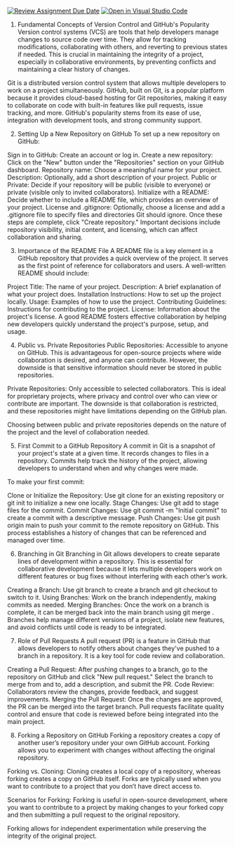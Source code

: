 [![Review Assignment Due Date](https://classroom.github.com/assets/deadline-readme-button-22041afd0340ce965d47ae6ef1cefeee28c7c493a6346c4f15d667ab976d596c.svg)](https://classroom.github.com/a/8wgCKhpZ)
[![Open in Visual Studio Code](https://classroom.github.com/assets/open-in-vscode-2e0aaae1b6195c2367325f4f02e2d04e9abb55f0b24a779b69b11b9e10269abc.svg)](https://classroom.github.com/online_ide?assignment_repo_id=15594033&assignment_repo_type=AssignmentRepo)
1. Fundamental Concepts of Version Control and GitHub's Popularity
Version control systems (VCS) are tools that help developers manage changes to source code over time. They allow for tracking modifications, collaborating with others, and reverting to previous states if needed. This is crucial in maintaining the integrity of a project, especially in collaborative environments, by preventing conflicts and maintaining a clear history of changes.

Git is a distributed version control system that allows multiple developers to work on a project simultaneously. GitHub, built on Git, is a popular platform because it provides cloud-based hosting for Git repositories, making it easy to collaborate on code with built-in features like pull requests, issue tracking, and more. GitHub's popularity stems from its ease of use, integration with development tools, and strong community support.

2. Setting Up a New Repository on GitHub
To set up a new repository on GitHub:

Sign in to GitHub: Create an account or log in.
Create a new repository: Click on the "New" button under the "Repositories" section on your GitHub dashboard.
Repository name: Choose a meaningful name for your project.
Description: Optionally, add a short description of your project.
Public or Private: Decide if your repository will be public (visible to everyone) or private (visible only to invited collaborators).
Initialize with a README: Decide whether to include a README file, which provides an overview of your project.
License and .gitignore: Optionally, choose a license and add a .gitignore file to specify files and directories Git should ignore.
Once these steps are complete, click "Create repository." Important decisions include repository visibility, initial content, and licensing, which can affect collaboration and sharing.

3. Importance of the README File
A README file is a key element in a GitHub repository that provides a quick overview of the project. It serves as the first point of reference for collaborators and users. A well-written README should include:

Project Title: The name of your project.
Description: A brief explanation of what your project does.
Installation Instructions: How to set up the project locally.
Usage: Examples of how to use the project.
Contributing Guidelines: Instructions for contributing to the project.
License: Information about the project's license.
A good README fosters effective collaboration by helping new developers quickly understand the project's purpose, setup, and usage.

4. Public vs. Private Repositories
Public Repositories: Accessible to anyone on GitHub. This is advantageous for open-source projects where wide collaboration is desired, and anyone can contribute. However, the downside is that sensitive information should never be stored in public repositories.

Private Repositories: Only accessible to selected collaborators. This is ideal for proprietary projects, where privacy and control over who can view or contribute are important. The downside is that collaboration is restricted, and these repositories might have limitations depending on the GitHub plan.

Choosing between public and private repositories depends on the nature of the project and the level of collaboration needed.

5. First Commit to a GitHub Repository
A commit in Git is a snapshot of your project's state at a given time. It records changes to files in a repository. Commits help track the history of the project, allowing developers to understand when and why changes were made.

To make your first commit:

Clone or Initialize the Repository: Use git clone <repository-url> for an existing repository or git init to initialize a new one locally.
Stage Changes: Use git add <file> to stage files for the commit.
Commit Changes: Use git commit -m "Initial commit" to create a commit with a descriptive message.
Push Changes: Use git push origin main to push your commit to the remote repository on GitHub.
This process establishes a history of changes that can be referenced and managed over time.

6. Branching in Git
Branching in Git allows developers to create separate lines of development within a repository. This is essential for collaborative development because it lets multiple developers work on different features or bug fixes without interfering with each other’s work.

Creating a Branch: Use git branch <branch-name> to create a branch and git checkout <branch-name> to switch to it.
Using Branches: Work on the branch independently, making commits as needed.
Merging Branches: Once the work on a branch is complete, it can be merged back into the main branch using git merge <branch-name>.
Branches help manage different versions of a project, isolate new features, and avoid conflicts until code is ready to be integrated.

7. Role of Pull Requests
A pull request (PR) is a feature in GitHub that allows developers to notify others about changes they've pushed to a branch in a repository. It is a key tool for code review and collaboration.

Creating a Pull Request: After pushing changes to a branch, go to the repository on GitHub and click "New pull request." Select the branch to merge from and to, add a description, and submit the PR.
Code Review: Collaborators review the changes, provide feedback, and suggest improvements.
Merging the Pull Request: Once the changes are approved, the PR can be merged into the target branch.
Pull requests facilitate quality control and ensure that code is reviewed before being integrated into the main project.

8. Forking a Repository on GitHub
Forking a repository creates a copy of another user’s repository under your own GitHub account. Forking allows you to experiment with changes without affecting the original repository.

Forking vs. Cloning: Cloning creates a local copy of a repository, whereas forking creates a copy on GitHub itself. Forks are typically used when you want to contribute to a project that you don’t have direct access to.

Scenarios for Forking: Forking is useful in open-source development, where you want to contribute to a project by making changes to your forked copy and then submitting a pull request to the original repository.

Forking allows for independent experimentation while preserving the integrity of the original project.
